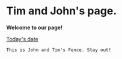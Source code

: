 <h1>Tim and John's page.</h1>

<b>Welcome to our page!</b>

<a href= http://todaysdate.com>Today's date</a>


```
This is John and Tim's Fence. Stay out!
```